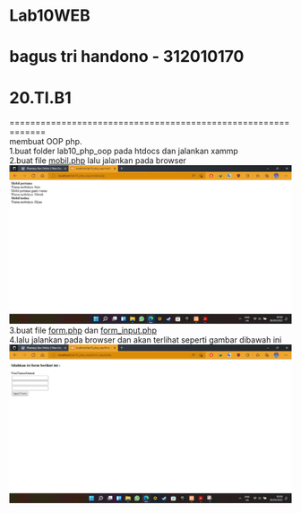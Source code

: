 # Lab10WEB
# bagus tri handono - 312010170
# 20.TI.B1
=============================================================</br>
membuat OOP php.</br>
1.buat folder lab10_php_oop pada htdocs dan jalankan xammp</br>
2.buat file [mobil.php](code/mobil.php) lalu jalankan pada browser</br>
![ss1](ss/ss1.jpg)</br>
3.buat file [form.php](code/form.php) dan [form_input.php](code/form_input.php)</br>
4.lalu jalankan pada browser dan akan terlihat seperti gambar dibawah ini</br>
![ss2](ss/ss2.jpg)
